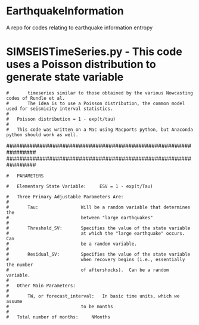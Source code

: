 # EarthquakeInformation
A repo for codes relating to earthquake information entropy
#   SIMSEISTimeSeries.py    -   This code uses a Poisson distribution to generate state variable
    #       timeseries similar to those obtained by the various Nowcasting codes of Rundle et al.  
    #       The idea is to use a Poisson distribution, the common model used for seismicity interval statistics.
    #   
    #   Poisson distribution = 1 - exp(t/tau)
    #
    #   This code was written on a Mac using Macports python, but Anaconda python should work as well.
 #################################################################
    #################################################################
    
    #   PARAMETERS
    
    #   Elementary State Variable:     ESV = 1 - exp(t/Tau) 
    
    #   Three Primary Adjustable Parameters Are:
    #
    #       Tau:                Will be a random variable that determines the
    #                           between "large earthquakes"
    #   
    #       Threshold_SV:       Specifies the value of the state variable 
    #                           at which the "large earthquake" occurs. Can
    #                           be a random variable.
    #   
    #       Residual_SV:        Specifies the value of the state variable
    #                           when recovery begins (i.e., essentially the number
    #                           of aftershocks).  Can be a random variable.
    #
    #   Other Main Parameters:
    #
    #       TW, or forecast_interval:   In basic time units, which we assume
    #                           to be months
    #
    #   Total number of months:     NMonths
    
